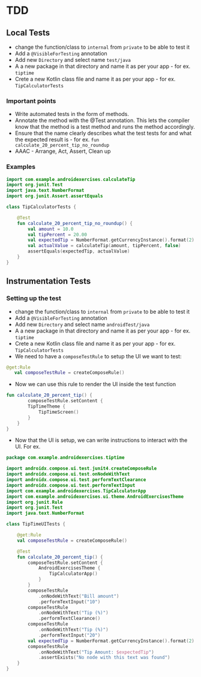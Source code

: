 # TDD

## Local Tests

- change the function/class to `internal` from `private` to be able to test it
- Add a `@VisibleForTesting` annotation
- Add new `Directory` and select name `test/java`
- A a new package in that directory and name it as per your app - for ex. `tiptime`
- Crete a new Kotlin class file and name it as per your app - for ex. `TipCalculatorTests`

### Important points

- Write automated tests in the form of methods.
- Annotate the method with the @Test annotation. This lets the compiler know that the method is a test method and runs the method accordingly.
- Ensure that the name clearly describes what the test tests for and what the expected result is - for ex. `fun calculate_20_percent_tip_no_roundup`
- AAAC - Arrange, Act, Assert, Clean up


### Examples

```kt
import com.example.androidexercises.calculateTip
import org.junit.Test
import java.text.NumberFormat
import org.junit.Assert.assertEquals

class TipCalculatorTests {

    @Test
    fun calculate_20_percent_tip_no_roundup() {
        val amount = 10.0
        val tipPercent = 20.00
        val expectedTip = NumberFormat.getCurrencyInstance().format(2)
        val actualValue = calculateTip(amount, tipPercent, false)
        assertEquals(expectedTip, actualValue)
    }
}
```

## Instrumentation Tests

### Setting up the test

- change the function/class to `internal` from `private` to be able to test it
- Add a `@VisibleForTesting` annotation
- Add new `Directory` and select name `androidTest/java`
- A a new package in that directory and name it as per your app - for ex. `tiptime`
- Crete a new Kotlin class file and name it as per your app - for ex. `TipCalculatorTests`
- We need to have a `composeTestRule` to setup the UI we want to test:

```kt
@get:Rule
   val composeTestRule = createComposeRule()
```

- Now we can use this rule to render the UI inside the test function

```kt
fun calculate_20_percent_tip() {
        composeTestRule.setContent {
        TipTimeTheme {
            TipTimeScreen()
        }
    }
}
```

- Now that the UI is setup, we can write instructions to interact with the UI.  For ex.

```kt
package com.example.androidexercises.tiptime

import androidx.compose.ui.test.junit4.createComposeRule
import androidx.compose.ui.test.onNodeWithText
import androidx.compose.ui.test.performTextClearance
import androidx.compose.ui.test.performTextInput
import com.example.androidexercises.TipCalculatorApp
import com.example.androidexercises.ui.theme.AndroidExercisesTheme
import org.junit.Rule
import org.junit.Test
import java.text.NumberFormat

class TipTimeUITests {

    @get:Rule
    val composeTestRule = createComposeRule()

    @Test
    fun calculate_20_percent_tip() {
        composeTestRule.setContent {
            AndroidExercisesTheme {
                TipCalculatorApp()
            }
        }
        composeTestRule
            .onNodeWithText("Bill amount")
            .performTextInput("10")
        composeTestRule
            .onNodeWithText("Tip (%)")
            .performTextClearance()
        composeTestRule
            .onNodeWithText("Tip (%)")
            .performTextInput("20")
        val expectedTip = NumberFormat.getCurrencyInstance().format(2)
        composeTestRule
            .onNodeWithText("Tip Amount: $expectedTip")
            .assertExists("No node with this text was found")
    }
}
```
